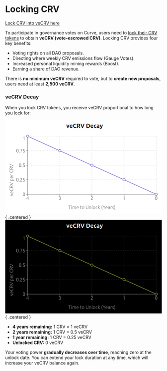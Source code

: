 <h1>Locking CRV</h1>

[Lock CRV into veCRV here](https://curve.finance/dao/ethereum/vecrv/create/)

To participate in governance votes on Curve, users need to [lock their CRV tokens](../vecrv/locking-your-crv.md) to obtain **veCRV (vote-escrowed CRV)**. Locking CRV provides four key benefits:

* Voting rights on all DAO proposals.
* Directing where weekly CRV emissions flow (Gauge Votes).
* Increased personal liquidity mining rewards (Boost).
* Earning a share of DAO revenue.

There is **no minimum veCRV** required to vote, but to **create new proposals**, users need at least **2,500 veCRV**.

### **veCRV Decay**

When you lock CRV tokens, you receive veCRV proportional to how long you lock for:

![veCRV Decay](../images/gov/vecrv-decay-light.png#only-light){ .centered }
![veCRV Decay](../images/gov/vecrv-decay-dark.png#only-dark){ .centered }

* **4 years remaining:** 1 CRV = 1 veCRV
* **2 years remaining:** 1 CRV = 0.5 veCRV
* **1 year remaining:** 1 CRV = 0.25 veCRV
* **Unlocked CRV:** 0 veCRV

Your voting power **gradually decreases over time**, reaching zero at the unlock date. You can extend your lock duration at any time, which will increase your veCRV balance again.
